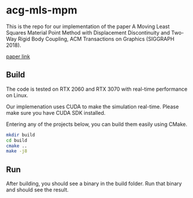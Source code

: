 # acg-mls-mpm

This is the repo for our implementation of the paper A Moving Least Squares Material Point Method with Displacement Discontinuity and Two-Way Rigid Body Coupling, ACM Transactions on Graphics (SIGGRAPH 2018).

[paper link](https://dl.acm.org/doi/10.1145/3197517.3201293)

## Build

The code is tested on RTX 2060 and RTX 3070 with real-time performance on Linux.

Our implemenation uses CUDA to make the simulation real-time. Please make sure you have CUDA SDK installed.

Entering any of the projects below, you can build them easily using CMake.

```bash
mkdir build
cd build
cmake ..
make -j8
```

## Run

After building, you should see a binary in the build folder. Run that binary and should see the result.
